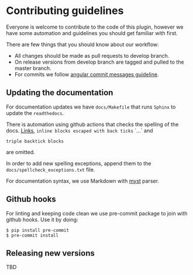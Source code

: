 # Contributing guidelines 

Everyone is welcome to contribute to the code of this plugin, however we have some automation and guidelines you should get familiar with first.

There are few things that you should know about our workflow:
- All changes should be made as pull requests to develop branch.
- On release versions from develop branch are tagged and pulled to the master branch.
- For commits we follow [angular commit messages guideline](https://github.com/angular/angular/blob/main/CONTRIBUTING.md#commit).

## Updating the documentation

For documentation updates we have `docs/Makefile` that runs `Sphinx` to update the `readthedocs`.

There is automation using github actions that checks the spelling of the docs. [Links](), `inline blocks escaped with back ticks` \`...\` and 
```
triple backtick blocks
```
are omitted. 
 
 In order to add new spelling exceptions, append them to the `docs/spellcheck_exceptions.txt` file.

For documentation syntax, we use Markdown with [myst](https://myst-parser.readthedocs.io/en/latest/syntax/syntax.html) parser.

## Github hooks

For linting and keeping code clean we use pre-commit package to join with github hooks. Use it by doing:

```console
$ pip install pre-commit
$ pre-commit install
```

## Releasing new versions

TBD
